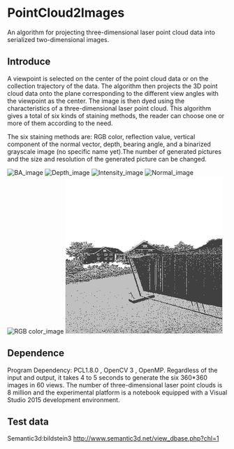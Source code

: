 # PointCloud2Images

An algorithm for projecting three-dimensional laser point cloud data into serialized two-dimensional images.

## Introduce

A viewpoint is selected on the center of the point cloud data or on the collection trajectory of the data. The algorithm then projects the 3D point cloud data onto the plane corresponding to the different view angles with the viewpoint as the center. The image is then dyed using the characteristics of a three-dimensional laser point cloud. This algorithm gives a total of six kinds of staining methods, the reader can choose one or more of them according to the need.

The six staining methods are: RGB color, reflection value, vertical component of the normal vector, depth, bearing angle, and a binarized grayscale image (no specific name yet).The number of generated pictures and the size and resolution of the generated picture can be changed.

![BA_image](https://github.com/GuYufeng93/Pointcloud-to-Images/blob/master/Examples/Bearing%20angle.gif)
![Depth_image](https://github.com/GuYufeng93/Pointcloud-to-Images/blob/master/Examples/Depth.gif)
![Intensity_image](https://github.com/GuYufeng93/Pointcloud-to-Images/blob/master/Examples/I.gif)
![Normal_image](https://github.com/GuYufeng93/Pointcloud-to-Images/blob/master/Examples/N.gif)
![RGB color_image](https://github.com/GuYufeng93/Pointcloud-to-Images/blob/master/Examples/RGB.gif)
![Unnamed_image](https://github.com/GuYufeng93/Pointcloud-to-Images/blob/master/Examples/PBA.gif)
## Dependence

Program Dependency: PCL1.8.0 , OpenCV 3 , OpenMP.
Regardless of the input and output, it takes 4 to 5 seconds to generate the six 360*360 images in 60 views. The number of three-dimensional laser point clouds is 8 million and the experimental platform is a notebook equipped with a Visual Studio 2015 development environment.

## Test data

Semantic3d:bildstein3
http://www.semantic3d.net/view_dbase.php?chl=1 